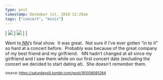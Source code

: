 ```yaml
---
type: post
timestamp: December 1st, 2018 12:28am
tags: ["concert", "music"]
---
```


 | <img src="https://saturdayxiii.github.io/media/181058091284_1.jpg"/> | <img src="https://saturdayxiii.github.io/media/181058091284_2.jpg"/> |  | 
        
Went to<a href="https://nnedmonton.bandcamp.com" target="_blank"> NN</a>’s final show.  It was great.  Not sure if I’ve ever gotten “in to it” so hard at a concert before.  Probably was because of the great company of my best friend and my girlfriend.  
NN hadn’t changed at all since my girlfriend and I saw them while on our first concert date (excluding the concert we decided to start dating at).  She doesn't remember them.
 
      
      
  
<small>source: https://saturdayxiii.tumblr.com/post/181058091284</small>